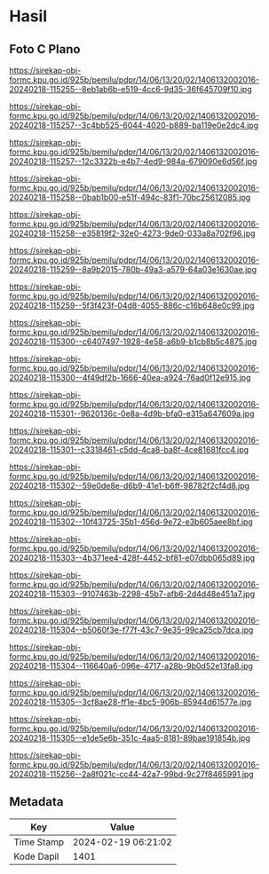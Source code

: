 # Hasil

## Foto C Plano

https://sirekap-obj-formc.kpu.go.id/925b/pemilu/pdpr/14/06/13/20/02/1406132002016-20240218-115255--8eb1ab6b-e519-4cc6-9d35-36f645709f10.jpg

https://sirekap-obj-formc.kpu.go.id/925b/pemilu/pdpr/14/06/13/20/02/1406132002016-20240218-115257--3c4bb525-6044-4020-b889-ba119e0e2dc4.jpg

https://sirekap-obj-formc.kpu.go.id/925b/pemilu/pdpr/14/06/13/20/02/1406132002016-20240218-115257--12c3322b-e4b7-4ed9-984a-679090e6d56f.jpg

https://sirekap-obj-formc.kpu.go.id/925b/pemilu/pdpr/14/06/13/20/02/1406132002016-20240218-115258--0bab1b00-e51f-494c-83f1-70bc25612085.jpg

https://sirekap-obj-formc.kpu.go.id/925b/pemilu/pdpr/14/06/13/20/02/1406132002016-20240218-115258--e35819f2-32e0-4273-9de0-033a8a702f96.jpg

https://sirekap-obj-formc.kpu.go.id/925b/pemilu/pdpr/14/06/13/20/02/1406132002016-20240218-115259--8a9b2015-780b-49a3-a579-64a03e1630ae.jpg

https://sirekap-obj-formc.kpu.go.id/925b/pemilu/pdpr/14/06/13/20/02/1406132002016-20240218-115259--5f3f423f-04d8-4055-886c-c16b648e0c99.jpg

https://sirekap-obj-formc.kpu.go.id/925b/pemilu/pdpr/14/06/13/20/02/1406132002016-20240218-115300--c6407497-1928-4e58-a6b9-b1cb8b5c4875.jpg

https://sirekap-obj-formc.kpu.go.id/925b/pemilu/pdpr/14/06/13/20/02/1406132002016-20240218-115300--4f49df2b-1666-40ea-a924-76ad0f12e915.jpg

https://sirekap-obj-formc.kpu.go.id/925b/pemilu/pdpr/14/06/13/20/02/1406132002016-20240218-115301--9620136c-0e8a-4d9b-bfa0-e315a647609a.jpg

https://sirekap-obj-formc.kpu.go.id/925b/pemilu/pdpr/14/06/13/20/02/1406132002016-20240218-115301--c3318461-c5dd-4ca8-ba8f-4ce81681fcc4.jpg

https://sirekap-obj-formc.kpu.go.id/925b/pemilu/pdpr/14/06/13/20/02/1406132002016-20240218-115302--59e0de8e-d6b9-41e1-b6ff-98782f2cf4d8.jpg

https://sirekap-obj-formc.kpu.go.id/925b/pemilu/pdpr/14/06/13/20/02/1406132002016-20240218-115302--10f43725-35b1-456d-9e72-e3b605aee8bf.jpg

https://sirekap-obj-formc.kpu.go.id/925b/pemilu/pdpr/14/06/13/20/02/1406132002016-20240218-115303--4b371ee4-428f-4452-bf81-e07dbb065d89.jpg

https://sirekap-obj-formc.kpu.go.id/925b/pemilu/pdpr/14/06/13/20/02/1406132002016-20240218-115303--9107463b-2298-45b7-afb6-2d4d48e451a7.jpg

https://sirekap-obj-formc.kpu.go.id/925b/pemilu/pdpr/14/06/13/20/02/1406132002016-20240218-115304--b5060f3e-f77f-43c7-9e35-99ca25cb7dca.jpg

https://sirekap-obj-formc.kpu.go.id/925b/pemilu/pdpr/14/06/13/20/02/1406132002016-20240218-115304--116640a6-096e-4717-a28b-9b0d52e13fa8.jpg

https://sirekap-obj-formc.kpu.go.id/925b/pemilu/pdpr/14/06/13/20/02/1406132002016-20240218-115305--3cf8ae28-ff1e-4bc5-906b-85944d61577e.jpg

https://sirekap-obj-formc.kpu.go.id/925b/pemilu/pdpr/14/06/13/20/02/1406132002016-20240218-115305--e1de5e6b-351c-4aa5-8181-89bae191854b.jpg

https://sirekap-obj-formc.kpu.go.id/925b/pemilu/pdpr/14/06/13/20/02/1406132002016-20240218-115256--2a8f021c-cc44-42a7-99bd-9c27f8465991.jpg


## Metadata

| Key        | Value               |
| ---------- | ------------------- |
| Time Stamp | 2024-02-19 06:21:02 |
| Kode Dapil | 1401                |



